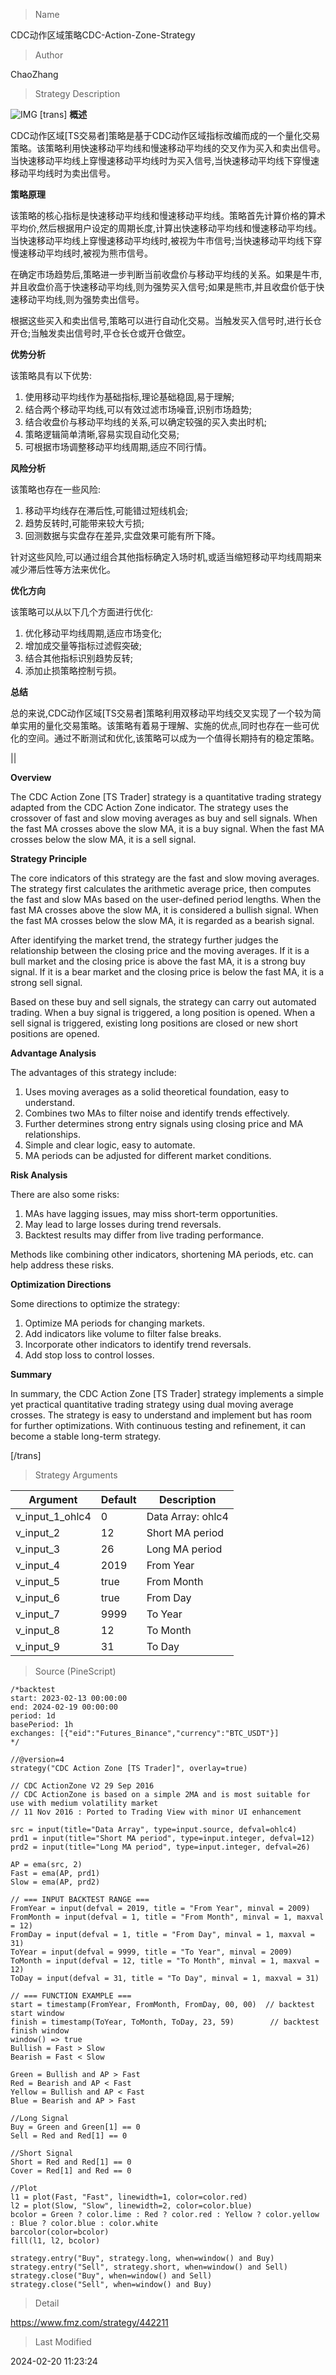 
> Name

CDC动作区域策略CDC-Action-Zone-Strategy

> Author

ChaoZhang

> Strategy Description

![IMG](https://www.fmz.com/upload/asset/af0f989d578731a178.png)
[trans]
**概述**

CDC动作区域[TS交易者]策略是基于CDC动作区域指标改编而成的一个量化交易策略。该策略利用快速移动平均线和慢速移动平均线的交叉作为买入和卖出信号。当快速移动平均线上穿慢速移动平均线时为买入信号,当快速移动平均线下穿慢速移动平均线时为卖出信号。

**策略原理**

该策略的核心指标是快速移动平均线和慢速移动平均线。策略首先计算价格的算术平均价,然后根据用户设定的周期长度,计算出快速移动平均线和慢速移动平均线。当快速移动平均线上穿慢速移动平均线时,被视为牛市信号;当快速移动平均线下穿慢速移动平均线时,被视为熊市信号。

在确定市场趋势后,策略进一步判断当前收盘价与移动平均线的关系。如果是牛市,并且收盘价高于快速移动平均线,则为强势买入信号;如果是熊市,并且收盘价低于快速移动平均线,则为强势卖出信号。

根据这些买入和卖出信号,策略可以进行自动化交易。当触发买入信号时,进行长仓开仓;当触发卖出信号时,平仓长仓或开仓做空。

**优势分析**

该策略具有以下优势:

1. 使用移动平均线作为基础指标,理论基础稳固,易于理解;
2. 结合两个移动平均线,可以有效过滤市场噪音,识别市场趋势;  
3. 结合收盘价与移动平均线的关系,可以确定较强的买入卖出时机;
4. 策略逻辑简单清晰,容易实现自动化交易;
5. 可根据市场调整移动平均线周期,适应不同行情。

**风险分析**

该策略也存在一些风险:

1. 移动平均线存在滞后性,可能错过短线机会;
2. 趋势反转时,可能带来较大亏损;
3. 回测数据与实盘存在差异,实盘效果可能有所下降。

针对这些风险,可以通过组合其他指标确定入场时机,或适当缩短移动平均线周期来减少滞后性等方法来优化。

**优化方向** 

该策略可以从以下几个方面进行优化:

1. 优化移动平均线周期,适应市场变化;
2. 增加成交量等指标过滤假突破;
3. 结合其他指标识别趋势反转; 
4. 添加止损策略控制亏损。

**总结**

总的来说,CDC动作区域[TS交易者]策略利用双移动平均线交叉实现了一个较为简单实用的量化交易策略。该策略有着易于理解、实施的优点,同时也存在一些可优化的空间。通过不断测试和优化,该策略可以成为一个值得长期持有的稳定策略。

||

**Overview**   

The CDC Action Zone [TS Trader] strategy is a quantitative trading strategy adapted from the CDC Action Zone indicator. The strategy uses the crossover of fast and slow moving averages as buy and sell signals. When the fast MA crosses above the slow MA, it is a buy signal. When the fast MA crosses below the slow MA, it is a sell signal.  

**Strategy Principle**  

The core indicators of this strategy are the fast and slow moving averages. The strategy first calculates the arithmetic average price, then computes the fast and slow MAs based on the user-defined period lengths. When the fast MA crosses above the slow MA, it is considered a bullish signal. When the fast MA crosses below the slow MA, it is regarded as a bearish signal.

After identifying the market trend, the strategy further judges the relationship between the closing price and the moving averages. If it is a bull market and the closing price is above the fast MA, it is a strong buy signal. If it is a bear market and the closing price is below the fast MA, it is a strong sell signal.

Based on these buy and sell signals, the strategy can carry out automated trading. When a buy signal is triggered, a long position is opened. When a sell signal is triggered, existing long positions are closed or new short positions are opened.  

**Advantage Analysis** 

The advantages of this strategy include:

1. Uses moving averages as a solid theoretical foundation, easy to understand.  
2. Combines two MAs to filter noise and identify trends effectively.
3. Further determines strong entry signals using closing price and MA relationships.  
4. Simple and clear logic, easy to automate.
5. MA periods can be adjusted for different market conditions.

**Risk Analysis**

There are also some risks:  

1. MAs have lagging issues, may miss short-term opportunities. 
2. May lead to large losses during trend reversals.
3. Backtest results may differ from live trading performance.

Methods like combining other indicators, shortening MA periods, etc. can help address these risks.

**Optimization Directions**

Some directions to optimize the strategy:

1. Optimize MA periods for changing markets.  
2. Add indicators like volume to filter false breaks. 
3. Incorporate other indicators to identify trend reversals.  
4. Add stop loss to control losses.

**Summary**  

In summary, the CDC Action Zone [TS Trader] strategy implements a simple yet practical quantitative trading strategy using dual moving average crosses. The strategy is easy to understand and implement but has room for further optimizations. With continuous testing and refinement, it can become a stable long-term strategy.

[/trans]

> Strategy Arguments



|Argument|Default|Description|
|----|----|----|
|v_input_1_ohlc4|0|Data Array: ohlc4|high|low|open|hl2|hlc3|hlcc4|close|
|v_input_2|12|Short MA period|
|v_input_3|26|Long MA period|
|v_input_4|2019|From Year|
|v_input_5|true|From Month|
|v_input_6|true|From Day|
|v_input_7|9999|To Year|
|v_input_8|12|To Month|
|v_input_9|31|To Day|


> Source (PineScript)

``` pinescript
/*backtest
start: 2023-02-13 00:00:00
end: 2024-02-19 00:00:00
period: 1d
basePeriod: 1h
exchanges: [{"eid":"Futures_Binance","currency":"BTC_USDT"}]
*/

//@version=4
strategy("CDC Action Zone [TS Trader]", overlay=true)

// CDC ActionZone V2 29 Sep 2016
// CDC ActionZone is based on a simple 2MA and is most suitable for use with medium volatility market
// 11 Nov 2016 : Ported to Trading View with minor UI enhancement

src = input(title="Data Array", type=input.source, defval=ohlc4)
prd1 = input(title="Short MA period", type=input.integer, defval=12)
prd2 = input(title="Long MA period", type=input.integer, defval=26)

AP = ema(src, 2)
Fast = ema(AP, prd1)
Slow = ema(AP, prd2)

// === INPUT BACKTEST RANGE ===
FromYear = input(defval = 2019, title = "From Year", minval = 2009)
FromMonth = input(defval = 1, title = "From Month", minval = 1, maxval = 12)
FromDay = input(defval = 1, title = "From Day", minval = 1, maxval = 31)
ToYear = input(defval = 9999, title = "To Year", minval = 2009)
ToMonth = input(defval = 12, title = "To Month", minval = 1, maxval = 12)
ToDay = input(defval = 31, title = "To Day", minval = 1, maxval = 31)

// === FUNCTION EXAMPLE ===
start = timestamp(FromYear, FromMonth, FromDay, 00, 00)  // backtest start window
finish = timestamp(ToYear, ToMonth, ToDay, 23, 59)        // backtest finish window
window() => true
Bullish = Fast > Slow
Bearish = Fast < Slow

Green = Bullish and AP > Fast
Red = Bearish and AP < Fast
Yellow = Bullish and AP < Fast
Blue = Bearish and AP > Fast

//Long Signal
Buy = Green and Green[1] == 0
Sell = Red and Red[1] == 0

//Short Signal
Short = Red and Red[1] == 0
Cover = Red[1] and Red == 0

//Plot
l1 = plot(Fast, "Fast", linewidth=1, color=color.red)
l2 = plot(Slow, "Slow", linewidth=2, color=color.blue)
bcolor = Green ? color.lime : Red ? color.red : Yellow ? color.yellow : Blue ? color.blue : color.white
barcolor(color=bcolor)
fill(l1, l2, bcolor)

strategy.entry("Buy", strategy.long, when=window() and Buy)
strategy.entry("Sell", strategy.short, when=window() and Sell)
strategy.close("Buy", when=window() and Sell)
strategy.close("Sell", when=window() and Buy)

```

> Detail

https://www.fmz.com/strategy/442211

> Last Modified

2024-02-20 11:23:24
